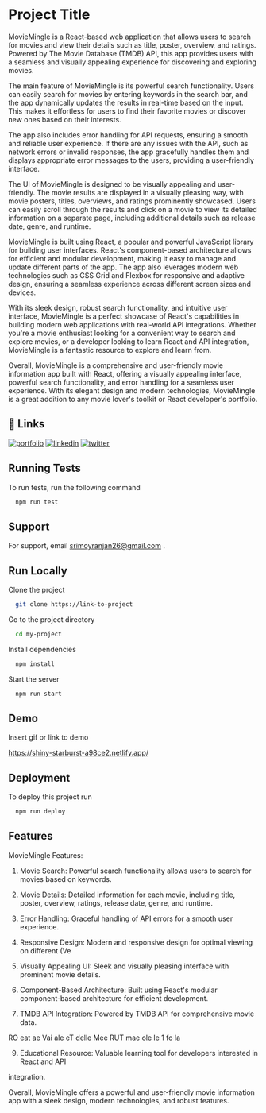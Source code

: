 
# Project Title

MovieMingle  is a React-based web application that allows users to search for movies and view their details such as title, poster, overview, and ratings. Powered by The Movie Database (TMDB) API, this app provides users with a seamless and visually appealing experience for discovering and exploring movies.

The main feature of MovieMingle  is its powerful search functionality. Users can easily search for movies by entering keywords in the search bar, and the app dynamically updates the results in real-time based on the input. This makes it effortless for users to find their favorite movies or discover new ones based on their interests.

The app also includes error handling for API requests, ensuring a smooth and reliable user experience. If there are any issues with the API, such as network errors or invalid responses, the app gracefully handles them and displays appropriate error messages to the users, providing a user-friendly interface.

The UI of MovieMingle  is designed to be visually appealing and user-friendly. The movie results are displayed in a visually pleasing way, with movie posters, titles, overviews, and ratings prominently showcased. Users can easily scroll through the results and click on a movie to view its detailed information on a separate page, including additional details such as release date, genre, and runtime.

MovieMingle  is built using React, a popular and powerful JavaScript library for building user interfaces. React's component-based architecture allows for efficient and modular development, making it easy to manage and update different parts of the app. The app also leverages modern web technologies such as CSS Grid and Flexbox for responsive and adaptive design, ensuring a seamless experience across different screen sizes and devices.

With its sleek design, robust search functionality, and intuitive user interface, MovieMingle  is a perfect showcase of React's capabilities in building modern web applications with real-world API integrations. Whether you're a movie enthusiast looking for a convenient way to search and explore movies, or a developer looking to learn React and API integration, MovieMingle  is a fantastic resource to explore and learn from.

Overall, MovieMingle  is a comprehensive and user-friendly movie information app built with React, offering a visually appealing interface, powerful search functionality, and error handling for a seamless user experience. With its elegant design and modern technologies, MovieMingle  is a great addition to any movie lover's toolkit or React developer's portfolio.



## 🔗 Links
[![portfolio](https://img.shields.io/badge/my_portfolio-000?style=for-the-badge&logo=ko-fi&logoColor=white)](https://elegant-bavarois-ecb606.netlify.app/)
[![linkedin](https://img.shields.io/badge/linkedin-0A66C2?style=for-the-badge&logo=linkedin&logoColor=white)](https://www.linkedin.com/in/srimoy-ranjan-das-6b03031b8)
[![twitter](https://img.shields.io/badge/twitter-1DA1F2?style=for-the-badge&logo=twitter&logoColor=white)](https://twitter.com/ranjan_srimoy)


## Running Tests

To run tests, run the following command

```bash
  npm run test
```


## Support

For support, email srimoyranjan26@gmail.com .


## Run Locally

Clone the project

```bash
  git clone https://link-to-project
```

Go to the project directory

```bash
  cd my-project
```

Install dependencies

```bash
  npm install
```

Start the server

```bash
  npm run start
```


## Demo

Insert gif or link to demo

https://shiny-starburst-a98ce2.netlify.app/

## Deployment

To deploy this project run

```bash
  npm run deploy
```


## Features
MovieMingle Features:

1. Movie Search: Powerful search functionality allows users to search for movies based on
keywords.

2. Movie Details: Detailed information for each movie, including title, poster, overview,
ratings, release date, genre, and runtime.

3. Error Handling: Graceful handling of API errors for a smooth user experience.

4. Responsive Design: Modern and responsive design for optimal viewing on different
(Ve

5. Visually Appealing UI: Sleek and visually pleasing interface with prominent movie details.

6. Component-Based Architecture: Built using React's modular component-based
architecture for efficient development.

7. TMDB API Integration: Powered by TMDB API for comprehensive movie data.

RO eat ae Vai ale eT delle Mee RUT mae ole le 1 fo la

9. Educational Resource: Valuable learning tool for developers interested in React and API

integration.

Overall, MovieMingle  offers a powerful and user-friendly movie information app with a sleek design, modern technologies, and robust features.

